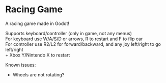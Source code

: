 # Racing Game
A racing game made in Godot!

Supports keyboard/controller (only in game, not any menus) \
For keyboard use W/A/S/D or arrows, R to restart and F to flip car \
For controller use R2/L2 for forward/backward, and any joy left/right to go left/right \
\+ Xbox Y/Nintendo X to restart

Known issues:
- Wheels are not rotating?
